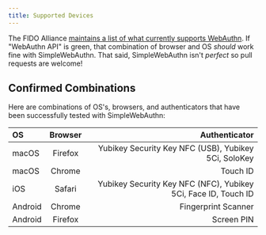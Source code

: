 ```yaml
---
title: Supported Devices
---
```


The FIDO Alliance [maintains a list of what currently supports WebAuthn](https://fidoalliance.org/fido2/fido2-web-authentication-webauthn/). If "WebAuthn API" is green, that combination of browser and OS _should_ work fine with SimpleWebAuthn. That said, SimpleWebAuthn isn't _perfect_ so pull requests are welcome!

## Confirmed Combinations

Here are combinations of OS's, browsers, and authenticators that have been successfully tested with SimpleWebAuthn:

| OS      | Browser |                                                  Authenticator |
| :------ | :-----: | -------------------------------------------------------------: |
| macOS   | Firefox |           Yubikey Security Key NFC (USB), Yubikey 5Ci, SoloKey |
| macOS   | Chrome  |                                                       Touch ID |
| iOS     | Safari  | Yubikey Security Key NFC (NFC), Yubikey 5Ci, Face ID, Touch ID |
| Android | Chrome  |                                            Fingerprint Scanner |
| Android | Firefox |                                                     Screen PIN |

